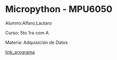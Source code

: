 ﻿# Micropython - MPU6050

Alumno:Alfaro,Lautaro
 
Curso: 5to 1ra com A

Materia: Adquisición de Datos


[link_programa](https://wokwi.com/arduino/projects/311251738616136256)
